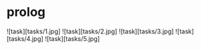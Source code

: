 # prolog

![task][tasks/1.jpg] 
![task][tasks/2.jpg] 
![task][tasks/3.jpg] 
![task][tasks/4.jpg] 
![task][tasks/5.jpg] 